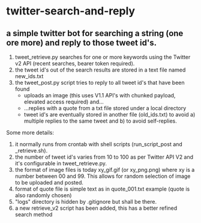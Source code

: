 # twitter-search-and-reply

## a simple twitter bot for searching a string (one ore more) and reply to those tweet id's.

1. tweet_retrieve.py searches for one or more keywords using the Twitter v2 API (recent searches, bearer token required). 
2. the tweet id's out of the search results are stored in a text file named new_ids.txt 
3. the tweet_post.py script tries to reply to all tweet id's that have been found
   - uploads an image (this uses V1.1 API's with chunked payload, elevated access required) and...
   - ...replies with a quote from a txt file stored under a local directory 
   - tweet id's are eventually stored in another file (old_ids.txt) to avoid a) multiple replies to the same tweet and b) to avoid self-replies. 

Some more details: 
1. it normally runs from crontab with shell scripts (run_script_post and _retrieve.sh).
2. the number of tweet id's varies from 10 to 100 as per Twitter API V2 and it's configurable in tweet_retrieve.py. 
3. the format of image files is today xy_gif.gif (or xy_png.png) where xy is a number between 00 and 99. This allows for random selection of image to be uploaded and posted. 
4. format of quote file is simple text as in quote_001.txt example (quote is also randomly chosen)
5. "logs" directory is hidden by .gitignore but shall be there. 
6. a new retrieve_v2 script has been added, this has a better refined search method

